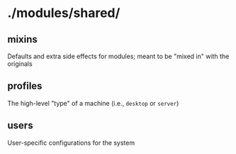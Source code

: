 # ./modules/shared/

## mixins 

Defaults and extra side effects for modules; meant to be "mixed in" with the originals

## profiles

The high-level "type" of a machine (i.e., `desktop` or `server`)

## users

User-specific configurations for the system
